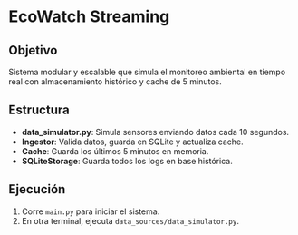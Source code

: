 # EcoWatch Streaming

## Objetivo
Sistema modular y escalable que simula el monitoreo ambiental en tiempo real con almacenamiento histórico y cache de 5 minutos.

## Estructura
- **data_simulator.py**: Simula sensores enviando datos cada 10 segundos.
- **Ingestor**: Valida datos, guarda en SQLite y actualiza cache.
- **Cache**: Guarda los últimos 5 minutos en memoria.
- **SQLiteStorage**: Guarda todos los logs en base histórica.

## Ejecución
1. Corre `main.py` para iniciar el sistema.
2. En otra terminal, ejecuta `data_sources/data_simulator.py`.

